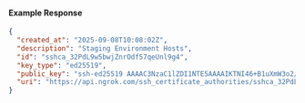 <!-- Code generated for API Clients. DO NOT EDIT. -->

#### Example Response

```json
{
  "created_at": "2025-09-08T10:08:02Z",
  "description": "Staging Environment Hosts",
  "id": "sshca_32PdL9w5bwjZnrOdf57qeUnl9g4",
  "key_type": "ed25519",
  "public_key": "ssh-ed25519 AAAAC3NzaC1lZDI1NTE5AAAAIKTNI46+B1uXmW3o2/ja4EHoy2lyaWCQH+VGh0qv65jt",
  "uri": "https://api.ngrok.com/ssh_certificate_authorities/sshca_32PdL9w5bwjZnrOdf57qeUnl9g4"
}
```
